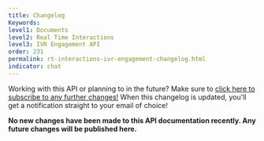 ```yaml
---
title: Changelog
Keywords:
level1: Documents
level2: Real Time Interactions
level3: IVR Engagement API
order: 231
permalink: rt-interactions-ivr-engagement-changelog.html
indicator: chat
---
```


<div class="subscribe">Working with this API or planning to in the future? Make sure to <a href="https://visualping.io/?url=developers.liveperson.com/rt-interactions-ivr-engagement-changelog.html&mode=web&css=post-content" target="_blank">click here to subscribe to any further changes!</a> When this changelog is updated, you'll get a notification straight to your email of choice!</div>



**No new changes have been made to this API documentation recently. Any future changes will be published here.**
